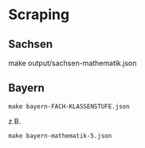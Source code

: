 # Scraping

## Sachsen

make output/sachsen-mathematik.json

## Bayern

`make bayern-FACH-KLASSENSTUFE.json`

z.B.

`make bayern-mathematik-5.json`


